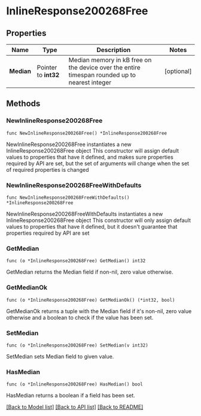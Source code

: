 # InlineResponse200268Free

## Properties

Name | Type | Description | Notes
------------ | ------------- | ------------- | -------------
**Median** | Pointer to **int32** | Median memory in kB free on the device over the entire timespan rounded up to nearest integer | [optional] 

## Methods

### NewInlineResponse200268Free

`func NewInlineResponse200268Free() *InlineResponse200268Free`

NewInlineResponse200268Free instantiates a new InlineResponse200268Free object
This constructor will assign default values to properties that have it defined,
and makes sure properties required by API are set, but the set of arguments
will change when the set of required properties is changed

### NewInlineResponse200268FreeWithDefaults

`func NewInlineResponse200268FreeWithDefaults() *InlineResponse200268Free`

NewInlineResponse200268FreeWithDefaults instantiates a new InlineResponse200268Free object
This constructor will only assign default values to properties that have it defined,
but it doesn't guarantee that properties required by API are set

### GetMedian

`func (o *InlineResponse200268Free) GetMedian() int32`

GetMedian returns the Median field if non-nil, zero value otherwise.

### GetMedianOk

`func (o *InlineResponse200268Free) GetMedianOk() (*int32, bool)`

GetMedianOk returns a tuple with the Median field if it's non-nil, zero value otherwise
and a boolean to check if the value has been set.

### SetMedian

`func (o *InlineResponse200268Free) SetMedian(v int32)`

SetMedian sets Median field to given value.

### HasMedian

`func (o *InlineResponse200268Free) HasMedian() bool`

HasMedian returns a boolean if a field has been set.


[[Back to Model list]](../README.md#documentation-for-models) [[Back to API list]](../README.md#documentation-for-api-endpoints) [[Back to README]](../README.md)


